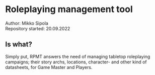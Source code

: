 # Roleplaying management tool

Author: Mikko Sipola <br>
Repository started: 20.09.2022

## Is what?

Simply put, RPMT answers the need of managing tabletop roleplaying campaigns; their story archs, locations, character- and other kind of datasheets, for Game Master and Players.
